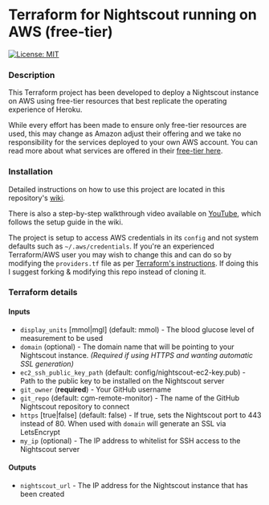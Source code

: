 # Terraform for Nightscout running on AWS (free-tier)
[![License: MIT](https://img.shields.io/badge/License-MIT-brightgreen.svg)](./LICENSE)

### Description
This Terraform project has been developed to deploy a Nightscout instance on AWS using free-tier resources that best replicate the operating experience of Heroku.

While every effort has been made to ensure only free-tier resources are used, this may change as Amazon adjust their offering and we take no responsibility for the services deployed to your own AWS account. You can read more about what services are offered in their [free-tier here](https://aws.amazon.com/free/).


### Installation
Detailed instructions on how to use this project are located in this repository's [wiki](https://github.com/rajdeut/terraform-aws-nightscout/wiki/Setup-guide).

There is also a step-by-step walkthrough video available on [YouTube](https://youtu.be/cXdbYfG01jU), which follows the setup guide in the wiki.

The project is setup to access AWS credentials in its `config` and not system defaults such as `~/.aws/credentials`. If you're an experienced Terraform/AWS user you may wish to change this and can do so by modifying the `providers.tf` file as per [Terraform's instructions](https://registry.terraform.io/providers/hashicorp/aws/latest/docs).
If doing this I suggest forking & modifying this repo instead of cloning it.

### Terraform details
#### Inputs
- `display_units` [mmol|mgl] (default: mmol) - The blood glucose level of measurement to be used
- `domain` (optional) - The domain name that will be pointing to your Nightscout instance. *(Required if using HTTPS and wanting automatic SSL generation)*
- `ec2_ssh_public_key_path` (default: config/nightscout-ec2-key.pub) - Path to the public key to be installed on the Nightscout server
- `git_owner` (**required**) - Your GitHub username
- `git_repo` (default: cgm-remote-monitor) - The name of the GitHub Nightscout repository to connect
- `https` [true|false] (default: false) - If true, sets the Nightscout port to 443 instead of 80. When used with `domain` will generate an SSL via LetsEncrypt
- `my_ip` (optional) - The IP address to whitelist for SSH access to the Nightscout server

#### Outputs
- `nightscout_url` - The IP address for the Nightscout instance that has been created